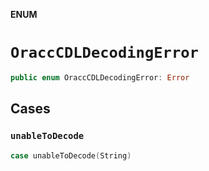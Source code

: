 **ENUM**

# `OraccCDLDecodingError`

```swift
public enum OraccCDLDecodingError: Error
```

## Cases
### `unableToDecode`

```swift
case unableToDecode(String)
```
